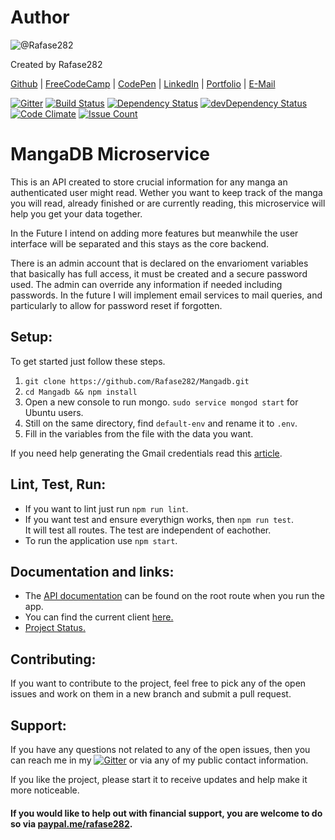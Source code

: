 # Author

![@Rafase282](https://avatars0.githubusercontent.com/Rafase282?&s=128)

Created by Rafase282

[Github](https://github.com/Rafase282) | [FreeCodeCamp](http://www.freecodecamp.com/rafase282) | [CodePen](http://codepen.io/Rafase282/) | [LinkedIn](https://www.linkedin.com/in/rafase282) | [Portfolio](https://rafase282.github.io/) | [E-Mail](mailto:rafase282@gmail.com)

[![Gitter](https://badges.gitter.im/Rafase282/Mangadb.svg)](https://gitter.im/Rafase282/Mangadb?utm_source=badge&utm_medium=badge&utm_campaign=pr-badge) [![Build Status](https://travis-ci.org/Rafase282/Mangadb.svg?branch=master)](https://travis-ci.org/Rafase282/Mangadb) [![Dependency Status](https://david-dm.org/Rafase282/Mangadb.svg)](https://david-dm.org/Rafase282/Mangadb) [![devDependency Status](https://david-dm.org/Rafase282/Mangadb/dev-status.svg)](https://david-dm.org/Rafase282/Mangadb#info=devDependencies)[![Code Climate](https://codeclimate.com/github/Rafase282/Mangadb/badges/gpa.svg)](https://codeclimate.com/github/Rafase282/Mangadb) [![Issue Count](https://codeclimate.com/github/Rafase282/Mangadb/badges/issue_count.svg)](https://codeclimate.com/github/Rafase282/Mangadb)

# MangaDB Microservice

This is an API created to store crucial information for any manga an authenticated user might read. Wether you want to keep track of the manga you will read, already finished or are currently reading, this microservice will help you get your data together.

In the Future I intend on adding more features but meanwhile the user interface will be separated and this stays as the core backend.

There is an admin account that is declared on the envarioment variables that basically has full access, it must be created and a secure password used. The admin can override any information if needed including passwords. In the future I will implement email services to mail queries, and particularly to allow for password reset if forgotten.

## Setup:

To get started just follow these steps.

1. `git clone https://github.com/Rafase282/Mangadb.git`
2. `cd Mangadb && npm install`
3. Open a new console to run mongo. `sudo service mongod start` for Ubuntu users.
4. Still on the same directory, find `default-env` and rename it to `.env`.
5. Fill in the variables from the file with the data you want.

If you need help generating the Gmail credentials read this [article](https://github.com/Rafase282/Mangadb/wiki/Generate-OAthu-Credentials-for-email).

## Lint, Test, Run:

- If you want to lint just run `npm run lint`.
- If you want test and ensure everythign works, then `npm run test`.<br>
  It will test all routes. The test are independent of eachother.
- To run the application use `npm start`.

## Documentation and links:

- The [API documentation](http://localhost:8080/) can be found on the root route when you run the app.
- You can find the current client [here.](https://manga-client.herokuapp.com/)
- [Project Status.](https://github.com/Rafase282/Mangadb/projects/1)

## Contributing:

If you want to contribute to the project, feel free to pick any of the open issues and work on them in a new branch and submit a pull request.

## Support:

If you have any questions not related to any of the open issues, then you can reach me in my [![Gitter](https://badges.gitter.im/Rafase282/Mangadb.svg)](https://gitter.im/Rafase282/Mangadb?utm_source=badge&utm_medium=badge&utm_campaign=pr-badge) or via any of my public contact information.

If you like the project, please start it to receive updates and help make it more noticeable.

#### If you would like to help out with financial support, you are welcome to do so via [paypal.me/rafase282](paypal.me/rafase282).
